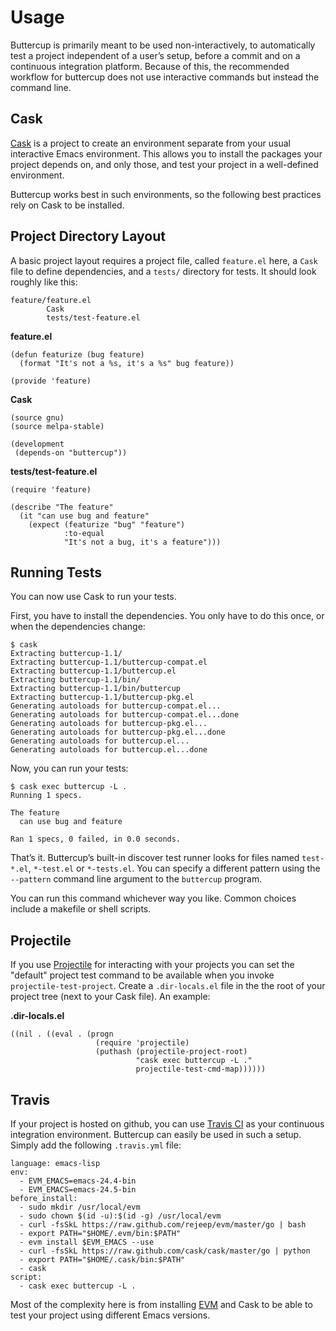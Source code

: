 # Usage

Buttercup is primarily meant to be used non-interactively, to
automatically test a project independent of a user’s setup, before a
commit and on a continuous integration platform. Because of this, the
recommended workflow for buttercup does not use interactive commands
but instead the command line.

## Cask

[Cask](https://github.com/cask/cask) is a project to create an
environment separate from your usual interactive Emacs environment.
This allows you to install the packages your project depends on, and
only those, and test your project in a well-defined environment.

Buttercup works best in such environments, so the following best
practices rely on Cask to be installed.

## Project Directory Layout

A basic project layout requires a project file, called `feature.el`
here, a `Cask` file to define dependencies, and a `tests/` directory
for tests. It should look roughly like this:

```
feature/feature.el
        Cask
        tests/test-feature.el
```

**feature.el**

```Lisp
(defun featurize (bug feature)
  (format "It's not a %s, it's a %s" bug feature))

(provide 'feature)
```

**Cask**

```
(source gnu)
(source melpa-stable)

(development
 (depends-on "buttercup"))
```

**tests/test-feature.el**

```Lisp
(require 'feature)

(describe "The feature"
  (it "can use bug and feature"
    (expect (featurize "bug" "feature")
            :to-equal
            "It's not a bug, it's a feature")))
```

## Running Tests

You can now use Cask to run your tests.

First, you have to install the dependencies. You only have to do this
once, or when the dependencies change:

```
$ cask
Extracting buttercup-1.1/
Extracting buttercup-1.1/buttercup-compat.el
Extracting buttercup-1.1/buttercup.el
Extracting buttercup-1.1/bin/
Extracting buttercup-1.1/bin/buttercup
Extracting buttercup-1.1/buttercup-pkg.el
Generating autoloads for buttercup-compat.el...
Generating autoloads for buttercup-compat.el...done
Generating autoloads for buttercup-pkg.el...
Generating autoloads for buttercup-pkg.el...done
Generating autoloads for buttercup.el...
Generating autoloads for buttercup.el...done
```

Now, you can run your tests:

```
$ cask exec buttercup -L .
Running 1 specs.

The feature
  can use bug and feature

Ran 1 specs, 0 failed, in 0.0 seconds.
```

That’s it. Buttercup’s built-in discover test runner looks for files
named `test-*.el`, `*-test.el` or `*-tests.el`. You can specify a
different pattern using the `--pattern` command line argument to the
`buttercup` program.

You can run this command whichever way you like. Common choices
include a makefile or shell scripts.

## Projectile

If you use [Projectile](https://github.com/bbatsov/projectile) for interacting with your projects you can set the "default" project test command to be available when you invoke `projectile-test-project`.  Create a `.dir-locals.el` file in the the root of your project tree (next to your Cask file).  An example:

**.dir-locals.el**

```
((nil . ((eval . (progn
                   (require 'projectile)
                   (puthash (projectile-project-root)
                            "cask exec buttercup -L ."
                            projectile-test-cmd-map))))))
```

## Travis

If your project is hosted on github, you can use
[Travis CI](https://travis-ci.org/) as your continuous integration
environment. Buttercup can easily be used in such a setup. Simply add
the following `.travis.yml` file:

```
language: emacs-lisp
env:
  - EVM_EMACS=emacs-24.4-bin
  - EVM_EMACS=emacs-24.5-bin
before_install:
  - sudo mkdir /usr/local/evm
  - sudo chown $(id -u):$(id -g) /usr/local/evm
  - curl -fsSkL https://raw.github.com/rejeep/evm/master/go | bash
  - export PATH="$HOME/.evm/bin:$PATH"
  - evm install $EVM_EMACS --use
  - curl -fsSkL https://raw.github.com/cask/cask/master/go | python
  - export PATH="$HOME/.cask/bin:$PATH"
  - cask
script:
  - cask exec buttercup -L .
```

Most of the complexity here is from installing
[EVM](https://github.com/rejeep/evm) and Cask to be able to test your
project using different Emacs versions.
